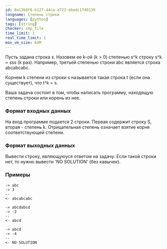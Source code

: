 ```yaml
---
id: 8a13b8f6-b127-44ca-a723-ebadc1f40139
longname: Степень строки
languages: [python]
tags: [string]
checker: cmp_file
time_limit: 1
real_time_limit: 1
max_vm_size: 64M
---
```


Пусть задана строка s. Назовем ее k-ой (k > 0) степенью s^k строку s^k = sss (k раз). Например, третьей степенью строки abc является строка аbсаbсаbс.

Корнем k степени из строки s называется такая строка t (если она существует), что t^k = s.

Ваша задача состоит в том, чтобы написать программу, находящую степень строки или корень из нее.

### Формат входных данных

На вход программе подается 2 строки. Первая содержит строку S, вторая - степень k.
Отрицательная степень означает взятие корня соответствующей степени.

### Формат выходных данных

Вывести строку, являющуюуся ответом на задачу. Если такой строки нет, то нужно вывести 'NO SOLUTION' (без кавычек).

### Примеры

```
-> abc
-> 3
--
<- abcabcabc
```

```
-> abcdabcd
-> -2
--
<- abcd
```

```
-> abcd
-> -4
--
<- NO SOLUTION
```
